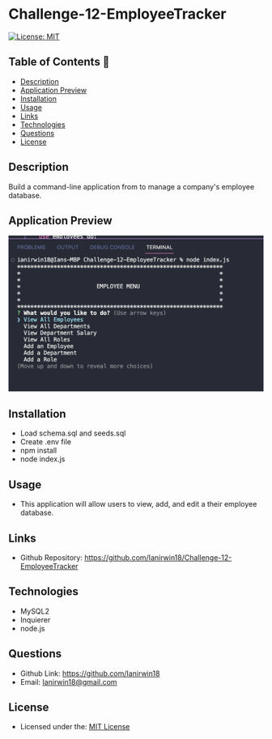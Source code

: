# Challenge-12-EmployeeTracker

[![License: MIT](https://img.shields.io/badge/License-MIT-yellow.svg)](https://opensource.org/licenses/MIT)

## Table of Contents 📑

- [Description](#description)
- [Application Preview](#application-preview)
- [Installation](#installation)
- [Usage](#usage)
- [Links](#links)
- [Technologies](#technologies)
- [Questions](#questions)
- [License](#license)

## Description

Build a command-line application from to manage a company's employee database.

## Application Preview

<p align="left">
    <img alt="employeeTrackerDemo" src="./assets/demo.png">
</p>

## Installation

- Load schema.sql and seeds.sql
- Create .env file
- npm install
- node index.js

## Usage

- This application will allow users to view, add, and edit a their employee database.

## Links

- Github Repository: https://github.com/Ianirwin18/Challenge-12-EmployeeTracker

## Technologies

- MySQL2
- Inquierer
- node.js

## Questions

- Github Link: https://github.com/Ianirwin18
- Email: Ianirwin18@gmail.com

## License

- Licensed under the: [MIT License](https://opensource.org/licenses/MIT)
